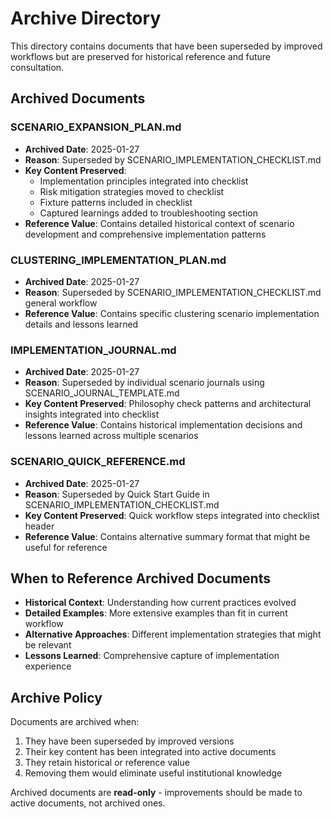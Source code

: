 # Archive Directory

This directory contains documents that have been superseded by improved workflows but are preserved for historical reference and future consultation.

## Archived Documents

### SCENARIO_EXPANSION_PLAN.md
- **Archived Date**: 2025-01-27
- **Reason**: Superseded by SCENARIO_IMPLEMENTATION_CHECKLIST.md
- **Key Content Preserved**: 
  - Implementation principles integrated into checklist
  - Risk mitigation strategies moved to checklist
  - Fixture patterns included in checklist
  - Captured learnings added to troubleshooting section
- **Reference Value**: Contains detailed historical context of scenario development and comprehensive implementation patterns

### CLUSTERING_IMPLEMENTATION_PLAN.md
- **Archived Date**: 2025-01-27
- **Reason**: Superseded by SCENARIO_IMPLEMENTATION_CHECKLIST.md general workflow
- **Reference Value**: Contains specific clustering scenario implementation details and lessons learned

### IMPLEMENTATION_JOURNAL.md
- **Archived Date**: 2025-01-27
- **Reason**: Superseded by individual scenario journals using SCENARIO_JOURNAL_TEMPLATE.md
- **Key Content Preserved**: Philosophy check patterns and architectural insights integrated into checklist
- **Reference Value**: Contains historical implementation decisions and lessons learned across multiple scenarios

### SCENARIO_QUICK_REFERENCE.md
- **Archived Date**: 2025-01-27
- **Reason**: Superseded by Quick Start Guide in SCENARIO_IMPLEMENTATION_CHECKLIST.md
- **Key Content Preserved**: Quick workflow steps integrated into checklist header
- **Reference Value**: Contains alternative summary format that might be useful for reference

## When to Reference Archived Documents

- **Historical Context**: Understanding how current practices evolved
- **Detailed Examples**: More extensive examples than fit in current workflow
- **Alternative Approaches**: Different implementation strategies that might be relevant
- **Lessons Learned**: Comprehensive capture of implementation experience

## Archive Policy

Documents are archived when:
1. They have been superseded by improved versions
2. Their key content has been integrated into active documents
3. They retain historical or reference value
4. Removing them would eliminate useful institutional knowledge

Archived documents are **read-only** - improvements should be made to active documents, not archived ones.